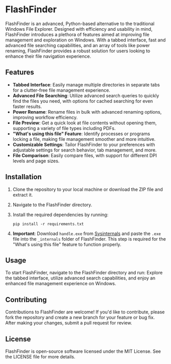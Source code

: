# FlashFinder

FlashFinder is an advanced, Python-based alternative to the traditional Windows File Explorer. Designed with efficiency and usability in mind, FlashFinder introduces a plethora of features aimed at improving file management and exploration on Windows. With a tabbed interface, fast and advanced file searching capabilities, and an array of tools like power renaming, FlashFinder provides a robust solution for users looking to enhance their file navigation experience.

## Features

- **Tabbed Interface**: Easily manage multiple directories in separate tabs for a clutter-free file management experience.
- **Advanced File Searching**: Utilize advanced search queries to quickly find the files you need, with options for cached searching for even faster results.
- **Power Rename**: Rename files in bulk with advanced renaming options, improving workflow efficiency.
- **File Preview**: Get a quick look at file contents without opening them, supporting a variety of file types including PDFs.
- **"What's using this file" Feature**: Identify processes or programs locking a file, making file management smoother and more intuitive.
- **Customizable Settings**: Tailor FlashFinder to your preferences with adjustable settings for search behavior, tab management, and more.
- **File Comparison**: Easily compare files, with support for different DPI levels and page sizes.

## Installation

1. Clone the repository to your local machine or download the ZIP file and extract it.
2. Navigate to the FlashFinder directory.
3. Install the required dependencies by running:

    ```
    pip install -r requirements.txt
    ```

4. **Important**: Download `handle.exe` from [Sysinternals](https://docs.microsoft.com/en-us/sysinternals/downloads/handle) and paste the `.exe` file into the `_internals` folder of FlashFinder. This step is required for the "What's using this file" feature to function properly.

## Usage

To start FlashFinder, navigate to the FlashFinder directory and run:
Explore the tabbed interface, utilize advanced search capabilities, and enjoy an enhanced file management experience on Windows.

## Contributing

Contributions to FlashFinder are welcome! If you'd like to contribute, please fork the repository and create a new branch for your feature or bug fix. After making your changes, submit a pull request for review.

## License

FlashFinder is open-source software licensed under the MIT License. See the LICENSE file for more details.
